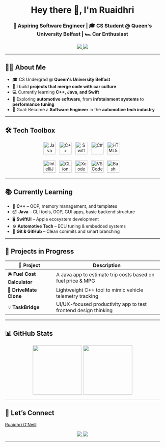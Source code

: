 <h1 align="center">Hey there 👋, I'm Ruaidhri</h1>
<h3 align="center">🚀 Aspiring Software Engineer | 🎓 CS Student @ Queen's University Belfast | 🏎️ Car Enthusiast</h3>

<p align="center">
  <a href="https://www.linkedin.com/in/ruaidhri-o-neill-71a976342/" target="_blank">
    <img src="https://img.shields.io/badge/LinkedIn-0077B5?style=flat-square&logo=linkedin&logoColor=white" />
  </a>
  <a href="https://www.ruaidhrioneill.com" target="_blank">
    <img src="https://img.shields.io/badge/Portfolio-000000?style=flat-square&logo=firefox&logoColor=white" />
  </a>
</p>

---

## 🧑‍💻 About Me

- 🎓 CS Undergrad @ **Queen's University Belfast**
- 🔧 I build **projects that merge code with car culture**
- 💻 Currently learning **C++, Java, and Swift**
- 📱 Exploring **automotive software**, from **infotainment systems** to **performance tuning**
- 🏁 Goal: Become a **Software Engineer** in the **automotive tech industry**

---

## 🛠️ Tech Toolbox

<div align="center">
  <img src="https://cdn.jsdelivr.net/gh/devicons/devicon/icons/java/java-original.svg" title="Java" width="40"/> &nbsp;
  <img src="https://cdn.jsdelivr.net/gh/devicons/devicon/icons/cplusplus/cplusplus-original.svg" title="C++" width="40"/> &nbsp;
  <img src="https://cdn.jsdelivr.net/gh/devicons/devicon/icons/swift/swift-original.svg" title="Swift" width="40"/> &nbsp;
  <img src="https://cdn.jsdelivr.net/gh/devicons/devicon/icons/csharp/csharp-original.svg" title="C#" width="40"/> &nbsp;
  <img src="https://cdn.jsdelivr.net/gh/devicons/devicon/icons/html5/html5-original.svg" title="HTML5" width="40"/> &nbsp;
  <br><br>
  <img src="https://cdn.jsdelivr.net/gh/devicons/devicon/icons/intellij/intellij-original.svg" title="IntelliJ" width="40"/> &nbsp;
  <img src="https://cdn.jsdelivr.net/gh/devicons/devicon/icons/clion/clion-original.svg" title="CLion" width="40"/> &nbsp;
  <img src="https://cdn.jsdelivr.net/gh/devicons/devicon/icons/xcode/xcode-original.svg" title="Xcode" width="40"/> &nbsp;
  <img src="https://cdn.jsdelivr.net/gh/devicons/devicon/icons/vscode/vscode-original.svg" title="VSCode" width="40"/> &nbsp;
  <img src="https://cdn.jsdelivr.net/gh/devicons/devicon/icons/bash/bash-original.svg" title="Bash" width="40"/> &nbsp;
</div>

---

## 📚 Currently Learning

- 🧠 **C++** – OOP, memory management, and templates  
- 📦 **Java** – CLI tools, OOP, GUI apps, basic backend structure  
- 🖥 **SwiftUI** – Apple ecosystem development  
- ⚙️ **Automotive Tech** – ECU tuning & embedded systems  
- 🔧 **Git & GitHub** – Clean commits and smart branching  

---

## 🧪 Projects in Progress

| 🔧 Project        | Description |
|------------------|-------------|
| 🚘 **Fuel Cost Calculator** | A Java app to estimate trip costs based on fuel price & MPG |
| 🧠 **DriveMate Clone** | Lightweight C++ tool to mimic vehicle telemetry tracking |
| 💡 **TaskBridge** | UI/UX-focused productivity app to test frontend design thinking |

---

## 📊 GitHub Stats

<p align="center">
  <img src="https://github-readme-stats.vercel.app/api?username=ruaidhri13&show_icons=true&theme=radical" height="160"/>
  <img src="https://github-readme-stats.vercel.app/api/top-langs/?username=ruaidhri13&layout=compact&theme=radical" height="160"/>
</p>

---

## 🤝 Let’s Connect

<div class="badge-base LI-profile-badge" data-locale="en_US" data-size="medium" data-theme="dark" data-type="VERTICAL" data-vanity="ruaidhri-o-neill-71a976342" data-version="v1"><a class="badge-base__link LI-simple-link" href="https://uk.linkedin.com/in/ruaidhri-o-neill-71a976342?trk=profile-badge">Ruaidhri O'Neill</a></div>

<p align="center">            
  <a href="https://www.linkedin.com/in/ruaidhri-o-neill-71a976342/" target="_blank">
    <img src="https://img.shields.io/badge/Connect on LinkedIn-blue?logo=linkedin&style=for-the-badge"/>
  </a>
  <a href="https://www.ruaidhrioneill.com" target="_blank">
    <img src="https://img.shields.io/badge/My Portfolio-black?logo=firefox&style=for-the-badge"/>
  </a>
</p>

---
